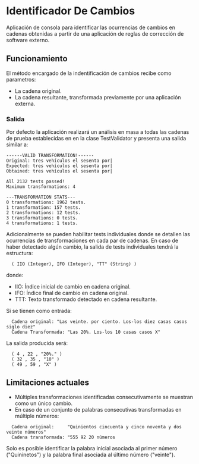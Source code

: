 # Identificador De Cambios

Aplicación de consola para identificar las ocurrencias de cambios en cadenas obtenidas a partir de una aplicación de reglas de corrección de software externo.

## Funcionamiento

El método encargado de la indentificación de cambios recibe como parametros:
- La cadena original.
- La cadena resultante, transformada previamente por una aplicación externa.

### Salida

Por defecto la aplicación realizará un análisis en masa a todas las cadenas de prueba establecidas en en la clase TestValidator y presenta una salida similar a:
```
------VALID TRANSFORMATION!------
Original: tres vehículos el sesenta por|
Expected: tres vehículos el sesenta por|
Obtained: tres vehículos el sesenta por|

All 2132 tests passed!
Maximum transformations: 4

---TRANSFORMATION STATS---
0 transformations: 1962 tests.
1 transformation: 157 tests.
2 transformations: 12 tests.
3 transformations: 0 tests.
4 transformations: 1 tests.
```
Adicionalmente se pueden habilitar tests individuales donde se detallen las ocurrencias de transformaciones en cada par de cadenas.
En caso de haber detectado algún cambio, la salida de tests individuales tendrá la estructura:
```
  ( IIO (Integer), IFO (Integer), "TT" (String) )
```
donde:
- IIO: Índice inicial de cambio en cadena original.
- IFO: Índice final de cambio en cadena original.
- TTT: Texto transformado detectado en cadena resultante.

Si se tienen como entrada:
```
  Cadena original: "Las veinte. por ciento. Los-los diez casas casos siglo diez"
  Cadena Transformada: "Las 20%. Los-los 10 casas casos X"
```
La salida producida será:
```
  ( 4 , 22 , "20%." )
  ( 32 , 35 , "10" )
  ( 49 , 59 , "X" )
```
## Limitaciones actuales

- Múltiples transformaciones identificadas consecutivamente se muestran como un único cambio.
- En caso de un conjunto de palabras consecutivas transformadas en múltiple números:
```
  Cadena original:     "Quinientos cincuenta y cinco noventa y dos veinte números"
  Cadena transformada: "555 92 20 números
```
  Solo es posible identificar la palabra inicial asociada al primer número ("Quininetos") y la palabra final asociada al último número ("veinte").
